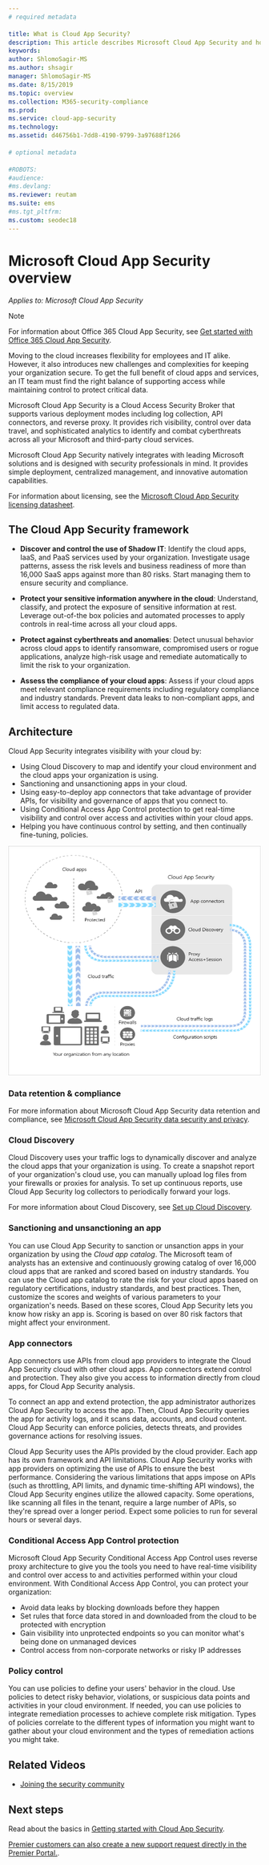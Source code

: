 ```yaml
---
# required metadata

title: What is Cloud App Security?
description: This article describes Microsoft Cloud App Security and how it works.
keywords:
author: ShlomoSagir-MS
ms.author: shsagir
manager: ShlomoSagir-MS
ms.date: 8/15/2019
ms.topic: overview
ms.collection: M365-security-compliance
ms.prod:
ms.service: cloud-app-security
ms.technology:
ms.assetid: d46756b1-7dd8-4190-9799-3a97688f1266

# optional metadata

#ROBOTS:
#audience:
#ms.devlang:
ms.reviewer: reutam
ms.suite: ems
#ms.tgt_pltfrm:
ms.custom: seodec18
---
```


# Microsoft Cloud App Security overview

*Applies to: Microsoft Cloud App Security*

> [!NOTE]
> For information about Office 365 Cloud App Security, see [Get started with Office 365 Cloud App Security](https://support.office.com/article/Get-started-with-Advanced-Management-Security-d9ee4d67-f2b3-42b4-9c9e-c4529904990a).

Moving to the cloud increases flexibility for employees and IT alike. However, it also introduces new challenges and complexities for keeping your organization secure. To get the full benefit of cloud apps and services, an IT team must find the right balance of supporting access while maintaining control to protect critical data.

Microsoft Cloud App Security is a Cloud Access Security Broker that supports various deployment modes including log collection, API connectors, and reverse proxy. It provides rich visibility, control over data travel, and sophisticated analytics to identify and combat cyberthreats across all your Microsoft and third-party cloud services.

Microsoft Cloud App Security natively integrates with leading Microsoft solutions and is designed with security professionals in mind. It provides simple deployment, centralized management, and innovative automation capabilities.

For information about licensing, see the [Microsoft Cloud App Security licensing datasheet](https://aka.ms/mcaslicensing).

## The Cloud App Security framework  

- **Discover and control the use of Shadow IT**: Identify the cloud apps, IaaS, and PaaS services used by your organization. Investigate usage patterns, assess the risk levels and business readiness of more than 16,000 SaaS apps against more than 80 risks. Start managing them to ensure security and compliance.

- **Protect your sensitive information anywhere in the cloud**: Understand, classify, and protect the exposure of sensitive information at rest. Leverage out-of-the box policies and automated processes to apply controls in real-time across all your cloud apps.

- **Protect against cyberthreats and anomalies**: Detect unusual behavior across cloud apps to identify ransomware, compromised users or rogue applications, analyze high-risk usage and remediate automatically to limit the risk to your organization.

- **Assess the compliance of your cloud apps**: Assess if your cloud apps meet relevant compliance requirements including regulatory compliance and industry standards. Prevent data leaks to non-compliant apps, and limit access to regulated data.

## Architecture  

Cloud App Security integrates visibility with your cloud by:  

- Using Cloud Discovery to map and identify your cloud environment and the cloud apps your organization is using.
- Sanctioning and unsanctioning apps in your cloud.  
- Using easy-to-deploy app connectors that take advantage of provider APIs, for visibility and governance of apps that you connect to.  
- Using Conditional Access App Control protection to get real-time visibility and control over access and activities within your cloud apps.
- Helping you have continuous control by setting, and then continually fine-tuning, policies.  

![Cloud App Security architecture diagram](./media/proxy-architecture.png)  

### Data retention & compliance

For more information about Microsoft Cloud App Security data retention and compliance, see [Microsoft Cloud App Security data security and privacy](cas-compliance-trust.md).

### Cloud Discovery  

Cloud Discovery uses your traffic logs to dynamically discover and analyze the cloud apps that your organization is using. To create a snapshot report of your organization's cloud use, you can manually upload log files from your firewalls or proxies for analysis. To set up continuous reports, use Cloud App Security log collectors to periodically forward your logs.  

For more information about Cloud Discovery, see [Set up Cloud Discovery](set-up-cloud-discovery.md).

### Sanctioning and unsanctioning an app  

You can use Cloud App Security to sanction or unsanction apps in your organization by using the *Cloud app catalog*. The Microsoft team of analysts has an extensive and continuously growing catalog of over 16,000 cloud apps that are ranked and scored based on industry standards. You can use the Cloud app catalog to rate the risk for your cloud apps based on regulatory certifications, industry standards, and best practices. Then, customize the scores and weights of various parameters to your organization's needs. Based on these scores, Cloud App Security lets you know how risky an app is. Scoring is based on over 80 risk factors that might affect your environment.  

### App connectors

App connectors use APIs from cloud app providers to integrate the Cloud App Security cloud with other cloud apps. App connectors extend control and protection. They also give you access to information directly from cloud apps, for Cloud App Security analysis.  

To connect an app and extend protection, the app administrator authorizes Cloud App Security to access the app. Then, Cloud App Security queries the app for activity logs, and it scans data, accounts, and cloud content. Cloud App Security can enforce policies, detects threats, and provides governance actions for resolving issues.  

Cloud App Security uses the APIs provided by the cloud provider. Each app has its own framework and API limitations. Cloud App Security works with app providers on optimizing the use of APIs to ensure the best performance. Considering the various limitations that apps impose on APIs (such as throttling, API limits, and dynamic time-shifting API windows), the Cloud App Security engines utilize the allowed capacity. Some operations, like scanning all files in the tenant, require a large number of APIs, so they're spread over a longer period. Expect some policies to run for several hours or several days.  

### Conditional Access App Control protection

Microsoft Cloud App Security Conditional Access App Control uses reverse proxy architecture to give you the tools you need to have real-time visibility and control over access to and activities performed within your cloud environment. With Conditional Access App Control, you can protect your organization:

- Avoid data leaks by blocking downloads before they happen
- Set rules that force data stored in and downloaded from the cloud to be protected with encryption
- Gain visibility into unprotected endpoints so you can monitor what's being done on unmanaged devices
- Control access from non-corporate networks or risky IP addresses

### Policy control  

You can use policies to define your users' behavior in the cloud. Use policies to detect risky behavior, violations, or suspicious data points and activities in your cloud environment. If needed, you can use policies to integrate remediation processes to achieve complete risk mitigation. Types of policies correlate to the different types of information you might want to gather about your cloud environment and the types of remediation actions you might take.  

## Related Videos

- [Joining the security community](https://channel9.msdn.com/Shows/Microsoft-Security/Join-the-Security-Community)

## Next steps  

Read about the basics in [Getting started with Cloud App Security](getting-started-with-cloud-app-security.md).    

[Premier customers can also create a new support request directly in the Premier Portal.](https://premier.microsoft.com/).   
